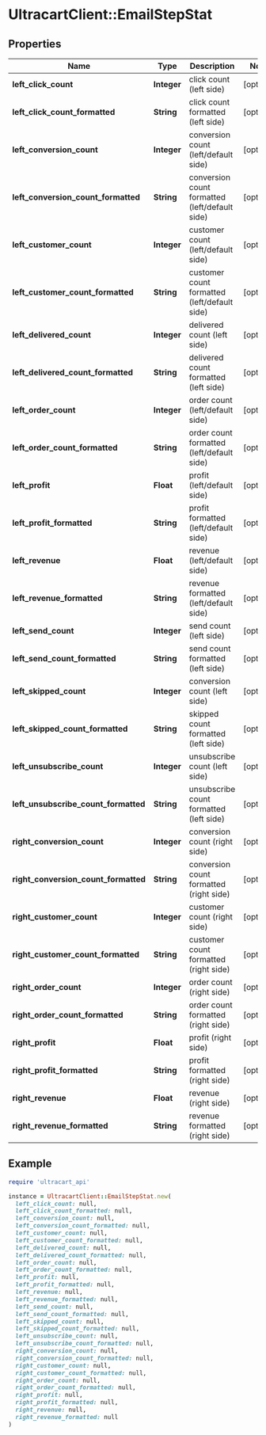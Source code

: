 # UltracartClient::EmailStepStat

## Properties

| Name | Type | Description | Notes |
| ---- | ---- | ----------- | ----- |
| **left_click_count** | **Integer** | click count (left side) | [optional] |
| **left_click_count_formatted** | **String** | click count formatted (left side) | [optional] |
| **left_conversion_count** | **Integer** | conversion count (left/default side) | [optional] |
| **left_conversion_count_formatted** | **String** | conversion count formatted (left/default side) | [optional] |
| **left_customer_count** | **Integer** | customer count (left/default side) | [optional] |
| **left_customer_count_formatted** | **String** | customer count formatted (left/default side) | [optional] |
| **left_delivered_count** | **Integer** | delivered count (left side) | [optional] |
| **left_delivered_count_formatted** | **String** | delivered count formatted (left side) | [optional] |
| **left_order_count** | **Integer** | order count (left/default side) | [optional] |
| **left_order_count_formatted** | **String** | order count formatted (left/default side) | [optional] |
| **left_profit** | **Float** | profit (left/default side) | [optional] |
| **left_profit_formatted** | **String** | profit formatted (left/default side) | [optional] |
| **left_revenue** | **Float** | revenue (left/default side) | [optional] |
| **left_revenue_formatted** | **String** | revenue formatted (left/default side) | [optional] |
| **left_send_count** | **Integer** | send count (left side) | [optional] |
| **left_send_count_formatted** | **String** | send count formatted (left side) | [optional] |
| **left_skipped_count** | **Integer** | conversion count (left side) | [optional] |
| **left_skipped_count_formatted** | **String** | skipped count formatted (left side) | [optional] |
| **left_unsubscribe_count** | **Integer** | unsubscribe count (left side) | [optional] |
| **left_unsubscribe_count_formatted** | **String** | unsubscribe count formatted (left side) | [optional] |
| **right_conversion_count** | **Integer** | conversion count (right side) | [optional] |
| **right_conversion_count_formatted** | **String** | conversion count formatted (right side) | [optional] |
| **right_customer_count** | **Integer** | customer count (right side) | [optional] |
| **right_customer_count_formatted** | **String** | customer count formatted (right side) | [optional] |
| **right_order_count** | **Integer** | order count (right side) | [optional] |
| **right_order_count_formatted** | **String** | order count formatted (right side) | [optional] |
| **right_profit** | **Float** | profit (right side) | [optional] |
| **right_profit_formatted** | **String** | profit formatted (right side) | [optional] |
| **right_revenue** | **Float** | revenue (right side) | [optional] |
| **right_revenue_formatted** | **String** | revenue formatted (right side) | [optional] |

## Example

```ruby
require 'ultracart_api'

instance = UltracartClient::EmailStepStat.new(
  left_click_count: null,
  left_click_count_formatted: null,
  left_conversion_count: null,
  left_conversion_count_formatted: null,
  left_customer_count: null,
  left_customer_count_formatted: null,
  left_delivered_count: null,
  left_delivered_count_formatted: null,
  left_order_count: null,
  left_order_count_formatted: null,
  left_profit: null,
  left_profit_formatted: null,
  left_revenue: null,
  left_revenue_formatted: null,
  left_send_count: null,
  left_send_count_formatted: null,
  left_skipped_count: null,
  left_skipped_count_formatted: null,
  left_unsubscribe_count: null,
  left_unsubscribe_count_formatted: null,
  right_conversion_count: null,
  right_conversion_count_formatted: null,
  right_customer_count: null,
  right_customer_count_formatted: null,
  right_order_count: null,
  right_order_count_formatted: null,
  right_profit: null,
  right_profit_formatted: null,
  right_revenue: null,
  right_revenue_formatted: null
)
```

